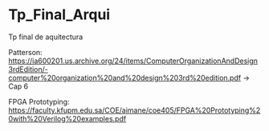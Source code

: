 # Tp_Final_Arqui
Tp final de aquitectura

Patterson: https://ia600201.us.archive.org/24/items/ComputerOrganizationAndDesign3rdEdition/-computer%20organization%20and%20design%203rd%20edition.pdf -> Cap 6

FPGA Prototyping: https://faculty.kfupm.edu.sa/COE/aimane/coe405/FPGA%20Prototyping%20with%20Verilog%20examples.pdf

